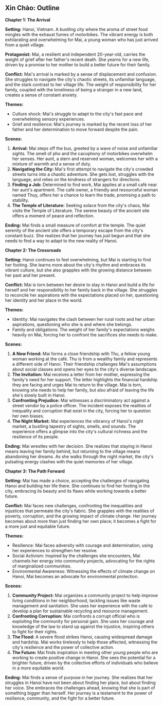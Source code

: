 ## Xin Chào: Outline

**Chapter 1: The Arrival**

**Setting:** Hanoi, Vietnam. A bustling city where the aroma of street food mingles with the exhaust fumes of motorbikes. The vibrant energy is both exhilarating and overwhelming for Mai, a young woman who has just arrived from a quiet village.

**Protagonist:** Mai, a resilient and independent 20-year-old, carries the weight of grief after her father's recent death. She yearns for a new life, driven by a promise to her mother to build a better future for their family.

**Conflict:** Mai's arrival is marked by a sense of displacement and confusion. She struggles to navigate the city's chaotic streets, its unfamiliar language, and the stark contrast to her village life. The weight of responsibility for her family, coupled with the loneliness of being a stranger in a new land, creates a sense of constant anxiety.

**Themes:**  
* Culture shock: Mai's struggle to adapt to the city's fast pace and overwhelming sensory experiences. 
* Grief and resilience: Mai's journey is marked by the recent loss of her father and her determination to move forward despite the pain.

**Scenes:**
1. **Arrival:** Mai steps off the bus, greeted by a wave of noise and unfamiliar sights. The smell of pho and the cacophony of motorbikes overwhelm her senses. Her aunt, a stern and reserved woman, welcomes her with a mixture of warmth and a sense of duty.
2. **Navigating the City:** Mai's first attempt to navigate the city's crowded streets turns into a chaotic adventure. She gets lost, struggles with the language, and relies on the kindness of strangers for directions. 
3. **Finding a Job:**  Determined to find work, Mai applies at a small café near her aunt's apartment. The café owner, a friendly and resourceful woman named Thuy, offers her a chance to learn the trade, promising a path to stability.
4. **The Temple of Literature:**  Seeking solace from the city's chaos, Mai visits the Temple of Literature. The serene beauty of the ancient site offers a moment of peace and reflection.

**Ending:**  Mai finds a small measure of comfort at the temple. The quiet serenity of the ancient site offers a temporary escape from the city's constant buzz. She realizes that her journey has just begun and that she needs to find a way to adapt to the new reality of Hanoi. 

**Chapter 2: The Crossroads**

**Setting:** Hanoi continues to feel overwhelming, but Mai is starting to find her footing. She learns more about the city's rhythm and embraces its vibrant culture, but she also grapples with the growing distance between her past and her present.

**Conflict:** Mai is torn between her desire to stay in Hanoi and build a life for herself and her responsibility to her family back in the village. She struggles to reconcile her aspirations with the expectations placed on her, questioning her identity and her place in the world.

**Themes:**
* Identity: Mai navigates the clash between her rural roots and her urban aspirations, questioning who she is and where she belongs.
* Family and obligations: The weight of her family's expectations weighs heavily on Mai, forcing her to confront the sacrifices she needs to make.

**Scenes:**
1. **A New Friend:** Mai forms a close friendship with Thu, a fellow young woman working at the café. Thu is from a wealthy family and represents a different side of Hanoi. Their friendship challenges Mai's assumptions about social classes and opens her eyes to the city's diverse landscape.
2. **The Invitation:** Mai receives a letter from her mother, expressing the family's need for her support. The letter highlights the financial hardship they are facing and urges Mai to return to the village. Mai is torn, knowing she needs to help her family, but also afraid of leaving the life she's slowly built in Hanoi. 
3. **Confronting Prejudice:**  Mai witnesses a discriminatory act against a street vendor by a police officer. The incident exposes the realities of inequality and corruption that exist in the city, forcing her to question her own biases.
4. **The Night Market:**  Mai experiences the vibrancy of Hanoi's night market, a bustling tapestry of sights, smells, and sounds.  The experience offers a glimpse into the city's cultural richness and the resilience of its people.

**Ending:** Mai wrestles with her decision. She realizes that staying in Hanoi means leaving her family behind, but returning to the village means abandoning her dreams. As she walks through the night market, the city's pulsating energy clashes with the quiet memories of her village. 

**Chapter 3: The Path Forward**

**Setting:**  Mai has made a choice, accepting the challenges of navigating Hanoi and building her life there. She continues to find her footing in the city, embracing its beauty and its flaws while working towards a better future.

**Conflict:**  Mai faces new challenges, confronting the inequalities and injustices that permeate the city's fabric. She grapples with the realities of poverty, corruption, and the growing impact of climate change. Her journey becomes about more than just finding her own place; it becomes a fight for a more just and equitable future. 

**Themes:** 
* Resilience: Mai faces adversity with courage and determination, using her experiences to strengthen her resolve.
* Social Activism: Inspired by the challenges she encounters, Mai channels her energy into community projects, advocating for the rights of marginalized communities.
* Environmental Awareness: Witnessing the effects of climate change on Hanoi, Mai becomes an advocate for environmental protection.

**Scenes:**
1. **Community Project:** Mai organizes a community project to help improve living conditions in her neighborhood, tackling issues like waste management and sanitation. She uses her experience with the café to develop a plan for sustainable recycling and resource management.
2. **Confronting Corruption:**  Mai confronts a corrupt official who is exploiting the community for personal gain. She uses her courage and knowledge of the law to stand up against the injustice, inspiring others to fight for their rights. 
3. **The Flood:** A severe flood strikes Hanoi, causing widespread damage and hardship. Mai works tirelessly to help those affected, witnessing the city's resilience and the power of collective action.
4. **The Future:** Mai finds inspiration in meeting other young people who are working to create positive change in Hanoi. She sees the potential for a brighter future, driven by the collective efforts of individuals who believe in a more equitable world. 

**Ending:** Mai finds a sense of purpose in her journey.  She realizes that her struggles in Hanoi have not been about finding her place, but about finding her voice. She embraces the challenges ahead, knowing that she is part of something bigger than herself. Her journey is a testament to the power of resilience, community, and the fight for a better future. 
